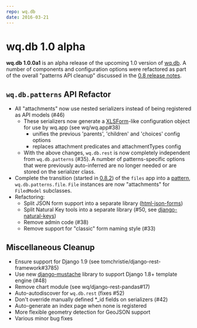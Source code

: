 ```yaml
---
repo: wq.db
date: 2016-03-21
---
```


# wq.db 1.0 alpha

**wq.db 1.0.0a1** is an alpha release of the upcoming 1.0 version of [wq.db](../wq.db/index.md).  A number of components and configuration options were refactored as part of the overall "patterns API cleanup" discussed in the [0.8 release notes](./wq.db-0.8.0.md).

## `wq.db.patterns` API Refactor
- All "attachments" now use nested serializers instead of being registered as API models (#46)
  - These serializers now generate a [XLSForm](https://xlsform.org)-like configuration object for use by wq.app (see wq/wq.app#38)
    - unifies the previous 'parents', 'children' and 'choices' config options
    - replaces attachment predicates and attachmentTypes config
  - With the above changes, `wq.db.rest` is now completely independent from `wq.db.patterns` (#35).  A number of patterns-specific options that were previously auto-inferred are no longer needed or are stored on the serializer class.
- Complete the transition (started in [0.8.2](./wq.db-0.8.2.md)) of the `files` app into a [pattern](../wq.db/patterns.md), `wq.db.patterns.file`.  `File` instances are now "attachments" for `FiledModel` subclasses.
- Refactoring:
  - Split JSON form support into a separate library ([html-json-forms](https://github.com/wq/html-json-forms))
  - Split Natural Key tools into a separate library (#50, see [django-natural-keys](https://github.com/wq/django-natural-keys))
  - Remove admin code (#38)
  - Remove support for "classic" form naming style (#33)

## Miscellaneous Cleanup
- Ensure support for Django 1.9 (see tomchristie/django-rest-framework#3785)
- Use new [django-mustache](https://github.com/wq/django-mustache) library to support Django 1.8+ template engine (#48)
- Remove chart module (see wq/django-rest-pandas#17)
- Auto-autodiscover for `wq.db.rest` (fixes #52)
- Don't override manually defined *_id fields on serializers (#42)
- Auto-generate an index page when none is registered
- More flexible geometry detection for GeoJSON support 
- Various minor bug fixes
